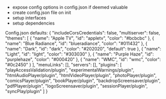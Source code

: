 - expose config options in config.json if deemed valuable
- create config.json file on init
- setup interfaces
- setup dependencies



Config.json defaults:
{
  "includeCorsCredentials": false,
  "multiserver": false,
  "themes": [
    {
      "name": "Apple TV",
      "id": "appletv",
      "color": "#bcbcbc"
    },
    {
      "name": "Blue Radiance",
      "id": "blueradiance",
      "color": "#011432"
    },
    {
      "name": "Dark",
      "id": "dark",
      "color": "#202020",
      "default": true
    },
    {
      "name": "Light",
      "id": "light",
      "color": "#303030"
    },
    {
      "name": "Purple Haze",
      "id": "purplehaze",
      "color": "#000420"
    },
    {
      "name": "WMC",
      "id": "wmc",
      "color": "#0c2450"
    }
  ],
  "menuLinks": [],
  "servers": [],
  "plugins": [
    "playAccessValidation/plugin",
    "experimentalWarnings/plugin",
    "htmlAudioPlayer/plugin",
    "htmlVideoPlayer/plugin",
    "photoPlayer/plugin",
    "comicsPlayer/plugin",
    "bookPlayer/plugin",
    "backdropScreensaver/plugin",
    "pdfPlayer/plugin",
    "logoScreensaver/plugin",
    "sessionPlayer/plugin",
    "syncPlay/plugin"
  ]
}